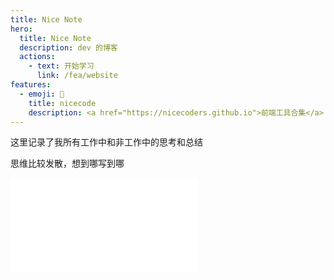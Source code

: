 ```yaml
---
title: Nice Note
hero:
  title: Nice Note
  description: dev 的博客
  actions:
    - text: 开始学习
      link: /fea/website
features:
  - emoji: 🍍
    title: nicecode
    description: <a href="https://nicecoders.github.io">前端工具合集</a>
---
```


这里记录了我所有工作中和非工作中的思考和总结

思维比较发散，想到哪写到哪

<embed src="../CHANGELOG.md"></embed>
